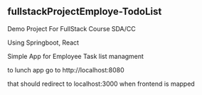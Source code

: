 ## fullstackProjectEmploye-TodoList
Demo Project For FullStack Course SDA/CC

Using Springboot, React

Simple App for Employee Task list managment

to lunch app go to http://localhost:8080

that should redirect to localhost:3000
when frontend is mapped

